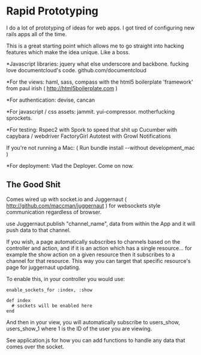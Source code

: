 Rapid Prototyping
===========

I do a lot of prototyping of ideas for web apps. I got tired of configuring new rails apps all of the time.

This is a great starting point which allows me to go straight into hacking features which make
the idea unique.  Like a boss.

*Javascript libraries:
  jquery what else
  underscore and backbone.  fucking love documentcloud's code.  github.com/documentcloud

*For the views:
  haml, sass, compass with the html5 boilerplate 'framework' from paul irish ( http://html5boilerplate.com )

*For authentication:
  devise, cancan

*For javascript / css assets:
  jammit. yui-compressor. motherfucking sprockets.

*For testing:
  Rspec2 with Spork to speed that shit up
  Cucumber with capybara / webdriver
  FactoryGirl
  Autotest with Growl Notifications
  
  If you're not running a Mac:
  ( Run bundle install --without development_mac )

*For deployment:
  Vlad the Deployer.  Come on now.

The Good Shit
-------------

Comes wired up with socket.io and Juggernaut ( http://github.com/maccman/juggernaut ) for websockets style communication regardless of browser.

use Juggernaut.publish "channel_name", data from within the App and it will push data to that channel.

If you wish, a page automatically subscribes to channels based on the controller and action, and if it is an action which has a single resource... for example the show action on a given resource
then it subscribes to a channel for that resource.  This way you can target that specific resource's page for juggernaut updating.

To enable this, in your controller you would use:
    
    enable_sockets_for :index, :show

    def index
      # sockets will be enabled here
    end

And then in your view, you will automatically subscribe to users_show, users_show_1 where 1 is the ID of the user you are viewing.

See application.js for how you can add functions to handle any data that comes over the socket.
